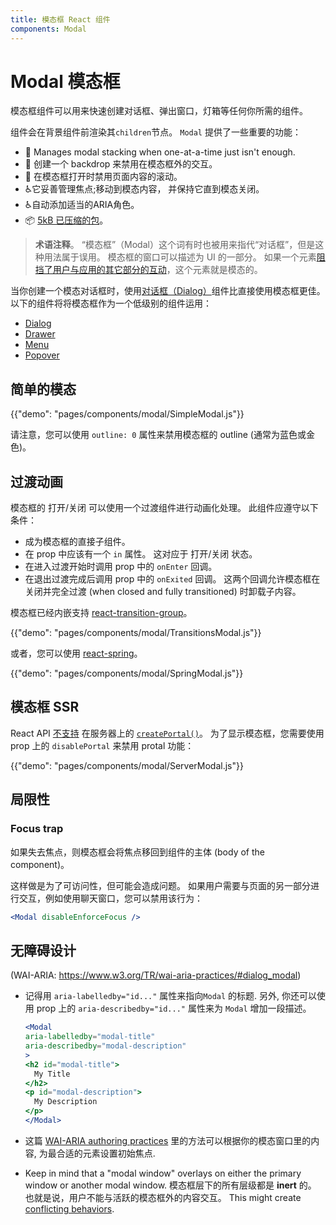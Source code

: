 ```yaml
---
title: 模态框 React 组件
components: Modal
---
```


# Modal 模态框

<p class="description">模态框组件可以用来快速创建对话框、弹出窗口，灯箱等任何你所需的组件。</p>

组件会在背景组件前渲染其`children`节点。 `Modal` 提供了一些重要的功能：

- 💄 Manages modal stacking when one-at-a-time just isn't enough.
- 🔐 创建一个 backdrop 来禁用在模态框外的交互。
- 🔐 在模态框打开时禁用页面内容的滚动。
- ♿️它妥善管理焦点;移动到模态内容， 并保持它直到模态关闭。
- ♿️自动添加适当的ARIA角色。
- 📦 [5kB 已压缩的包](/size-snapshot)。

> **术语注释**。 “模态框”（Modal）这个词有时也被用来指代“对话框”，但是这种用法属于误用。 模态框的窗口可以描述为 UI 的一部分。 如果一个元素[阻挡了用户与应用的其它部分的互动](https://en.wikipedia.org/wiki/Modal_window)，这个元素就是模态的。

当你创建一个模态对话框时，使用[对话框（Dialog）](/components/dialogs/)组件比直接使用模态框更佳。 以下的组件将将模态框作为一个低级别的组件运用：

- [Dialog](/components/dialogs/)
- [Drawer](/components/drawers/)
- [Menu](/components/menus/)
- [Popover](/components/popover/)

## 简单的模态

{{"demo": "pages/components/modal/SimpleModal.js"}}

请注意，您可以使用 `outline: 0` 属性来禁用模态框的 outline (通常为蓝色或金色)。

## 过渡动画

模态框的 打开/关闭 可以使用一个过渡组件进行动画化处理。 此组件应遵守以下条件：

- 成为模态框的直接子组件。
- 在 prop 中应该有一个 `in` 属性。 这对应于 打开/关闭 状态。
- 在进入过渡开始时调用 prop 中的 `onEnter` 回调。
- 在退出过渡完成后调用 prop 中的 `onExited` 回调。 这两个回调允许模态框在关闭并完全过渡 (when closed and fully transitioned) 时卸载子内容。

模态框已经内嵌支持 [react-transition-group](https://github.com/reactjs/react-transition-group)。

{{"demo": "pages/components/modal/TransitionsModal.js"}}

或者，您可以使用 [react-spring](https://github.com/react-spring/react-spring)。

{{"demo": "pages/components/modal/SpringModal.js"}}

## 模态框 SSR

React API [不支持](https://github.com/facebook/react/issues/13097) 在服务器上的 [`createPortal()`](https://reactjs.org/docs/portals.html)。 为了显示模态框，您需要使用 prop 上的 `disablePortal` 来禁用 protal 功能：

{{"demo": "pages/components/modal/ServerModal.js"}}

## 局限性

### Focus trap

如果失去焦点，则模态框会将焦点移回到组件的主体 (body of the component)。

这样做是为了可访问性，但可能会造成问题。 如果用户需要与页面的另一部分进行交互，例如使用聊天窗口，您可以禁用该行为：

```jsx
<Modal disableEnforceFocus />
```

## 无障碍设计

(WAI-ARIA: https://www.w3.org/TR/wai-aria-practices/#dialog_modal)

- 记得用 `aria-labelledby="id..."` 属性来指向`Modal` 的标题. 另外, 你还可以使用 prop 上的 `aria-describedby="id..."` 属性来为 `Modal` 增加一段描述。
    
    ```jsx
    <Modal
    aria-labelledby="modal-title"
    aria-describedby="modal-description"
    >
    <h2 id="modal-title">
      My Title
    </h2>
    <p id="modal-description">
      My Description
    </p>
    </Modal>
    ```

- 这篇 [WAI-ARIA authoring practices](https://www.w3.org/TR/wai-aria-practices/examples/dialog-modal/dialog.html) 里的方法可以根据你的模态窗口里的内容, 为最合适的元素设置初始焦点.
- Keep in mind that a "modal window" overlays on either the primary window or another modal window. 模态框层下的所有层级都是 **inert** 的。 也就是说，用户不能与活跃的模态框外的内容交互。 This might create [conflicting behaviors](#focus-trap).